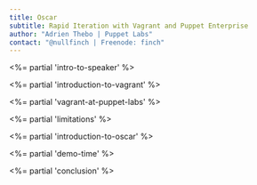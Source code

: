 ```yaml
---
title: Oscar
subtitle: Rapid Iteration with Vagrant and Puppet Enterprise
author: "Adrien Thebo | Puppet Labs"
contact: "@nullfinch | Freenode: finch"
---
```


<%= partial 'intro-to-speaker' %>

<%= partial 'introduction-to-vagrant' %>

<%= partial 'vagrant-at-puppet-labs' %>

<%= partial 'limitations' %>

<%= partial 'introduction-to-oscar' %>

<%= partial 'demo-time' %>

<%= partial 'conclusion' %>
